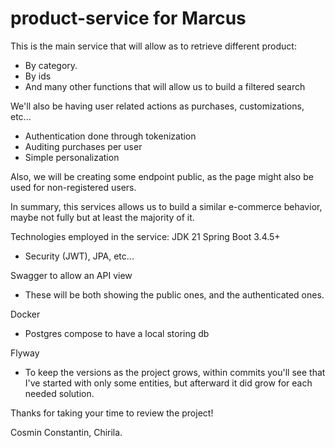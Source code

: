 # product-service for Marcus

This is the main service that will allow as to retrieve different product:

- By category.
- By ids
- And many other functions that will allow us to build a filtered search

We'll also be having user related actions as purchases, customizations, etc...

- Authentication done through tokenization
- Auditing purchases per user
- Simple personalization

Also, we will be creating some endpoint public, as the page might also be used for non-registered users.

In summary, this services allows us to build a similar e-commerce behavior, maybe not fully but at least
the majority of it.

Technologies employed in the service:
JDK 21
Spring Boot 3.4.5+

- Security (JWT), JPA, etc...

Swagger to allow an API view

- These will be both showing the public ones, and the authenticated ones.

Docker

- Postgres compose to have a local storing db

Flyway

- To keep the versions as the project grows, within commits you'll see that I've started with only some entities, but
  afterward it did grow for each needed solution.

Thanks for taking your time to review the project!

Cosmin Constantin, Chirila.